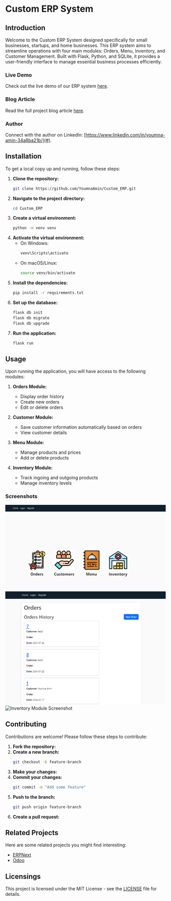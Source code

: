 # Custom ERP System

## Introduction
Welcome to the Custom ERP System designed specifically for small businesses, startups, and home businesses. This ERP system aims to streamline operations with four main modules: Orders, Menu, Inventory, and Customer Management. Built with Flask, Python, and SQLite, it provides a user-friendly interface to manage essential business processes efficiently.

### Live Demo
Check out the live demo of our ERP system [here](#).

### Blog Article
Read the full project blog article [here](#).

### Author
Connect with the author on LinkedIn: [https://www.linkedin.com/in/youmna-amin-34a8ba21b/](#).

## Installation
To get a local copy up and running, follow these steps:

1. **Clone the repository:**
    ```bash
    git clone https://github.com/YoumnaAmin/Custom_ERP.git
    ```
2. **Navigate to the project directory:**
    ```bash
    cd Custom_ERP
    ```
3. **Create a virtual environment:**
    ```bash
    python -m venv venv
    ```
4. **Activate the virtual environment:**
    - On Windows:
        ```bash
        venv\Scripts\activate
        ```
    - On macOS/Linux:
        ```bash
        source venv/bin/activate
        ```
5. **Install the dependencies:**
    ```bash
    pip install -r requirements.txt
    ```
6. **Set up the database:**
    ```bash
    flask db init
    flask db migrate
    flask db upgrade
    ```
7. **Run the application:**
    ```bash
    flask run
    ```

## Usage
Upon running the application, you will have access to the following modules:

1. **Orders Module:**
   - Display order history
   - Create new orders
   - Edit or delete orders

2. **Customer Module:**
   - Save customer information automatically based on orders
   - View customer details

3. **Menu Module:**
   - Manage products and prices
   - Add or delete products

4. **Inventory Module:**
   - Track ingoing and outgoing products
   - Manage inventory levels

### Screenshots
![Dashboard Screenshot](screenshots/dashboard.png)
![Orders Module Screenshot](screenshots/order.png)
![Inventory Module Screenshot](#)

## Contributing
Contributions are welcome! Please follow these steps to contribute:

1. **Fork the repository:**
2. **Create a new branch:**
    ```bash
    git checkout -b feature-branch
    ```
3. **Make your changes:**
4. **Commit your changes:**
    ```bash
    git commit -m "Add some feature"
    ```
5. **Push to the branch:**
    ```bash
    git push origin feature-branch
    ```
6. **Create a pull request:**

## Related Projects
Here are some related projects you might find interesting:

- [ERPNext](https://github.com/frappe/erpnext)
- [Odoo](https://github.com/odoo/odoo)

## Licensings
This project is licensed under the MIT License - see the [LICENSE](LICENSE) file for details.
